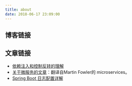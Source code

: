 ```yaml
---
title: about
date: 2018-06-17 23:09:00
---
```


## 博客链接



## 文章链接

- [依赖注入和控制反转的理解](http://blog.csdn.net/bestone0213/article/details/47424255)
- [关于微服务的文章](http://blog.cuicc.com/blog/2015/07/22/microservices/)：翻译自Martin Fowler的 microservices。
- [Spring Boot 日志配置详解](https://blog.csdn.net/inke88/article/details/75007649) 